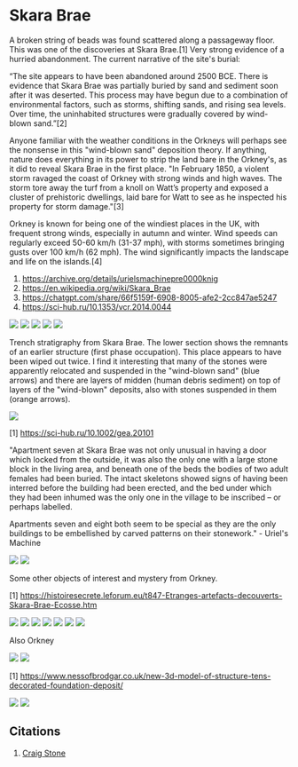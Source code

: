 # Skara Brae

A broken string of beads was found scattered along a passageway floor. This was one of the discoveries at Skara Brae.[1] Very strong evidence of a hurried abandonment. The current narrative of the site's burial:

“The site appears to have been abandoned around 2500 BCE. There is evidence that Skara Brae was partially buried by sand and sediment soon after it was deserted. This process may have begun due to a combination of environmental factors, such as storms, shifting sands, and rising sea levels. Over time, the uninhabited structures were gradually covered by wind-blown sand.”[2]

Anyone familiar with the weather conditions in the Orkneys will perhaps see the nonsense in this "wind-blown sand" deposition theory. If anything, nature does everything in its power to strip the land bare in the Orkney's, as it did to reveal Skara Brae in the first place. "In February 1850, a violent storm ravaged the coast of Orkney with strong winds and high waves. The storm tore away the turf from a knoll on Watt’s property and exposed a cluster of prehistoric dwellings, laid bare for Watt to see as he inspected his property for storm damage."[3]

Orkney is known for being one of the windiest places in the UK, with frequent strong winds, especially in autumn and winter. Wind speeds can regularly exceed 50-60 km/h (31-37 mph), with storms sometimes bringing gusts over 100 km/h (62 mph). The wind significantly impacts the landscape and life on the islands.[4]

1. https://archive.org/details/urielsmachinepre0000knig
2. https://en.wikipedia.org/wiki/Skara_Brae
3. https://chatgpt.com/share/66f5159f-6908-8005-afe2-2cc847ae5247
4. https://sci-hub.ru/10.1353/vcr.2014.0044

![](img/skara-brae1.jpg)
![](img/skara-brae2.jpg)
![](img/skara-brae3.jpg)
![](img/skara-brae4.jpg)
![](img/skara-brae5.jpg)

Trench stratigraphy from Skara Brae. The lower section shows the remnants of an earlier structure (first phase occupation). This place appears to have been wiped out twice. I find it interesting that many of the stones were apparently relocated and suspended in the "wind-blown sand" (blue arrows) and there are layers of midden (human debris sediment) on top of layers of the "wind-blown" deposits, also with stones suspended in them (orange arrows).

![](img/skara-brae6.jpg)

[1] https://sci-hub.ru/10.1002/gea.20101

"Apartment seven at Skara Brae was not only unusual in having a door which locked from the outside, it was also the only one with a large stone block in the living area, and beneath one of the beds the bodies of two adult females had been buried. The intact skeletons showed signs of having been interred before the building had been erected, and the bed under which they had been inhumed was the only one in the village to be inscribed – or perhaps labelled. 

Apartments seven and eight both seem to be special as they are the only buildings to be embellished by carved patterns on their stonework." - Uriel's Machine

![](img/skara-brae7.jpg)
![](img/skara-brae8.jpg)

Some other objects of interest and mystery from Orkney.

[1] https://histoiresecrete.leforum.eu/t847-Etranges-artefacts-decouverts-Skara-Brae-Ecosse.htm

![](img/skara-brae9.jpg)
![](img/skara-brae10.jpg)
![](img/skara-brae11.jpg)
![](img/skara-brae12.jpg)
![](img/skara-brae13.jpg)
![](img/skara-brae14.jpg)
![](img/skara-brae15.jpg)

Also Orkney

![](img/skara-brae16.jpg)
![](img/skara-brae17.jpg)

[1] https://www.nessofbrodgar.co.uk/new-3d-model-of-structure-tens-decorated-foundation-deposit/

![](img/skara-brae18.jpg)
![](img/skara-brae19.jpg)

## Citations

1. [Craig Stone](https://nobulart.com)